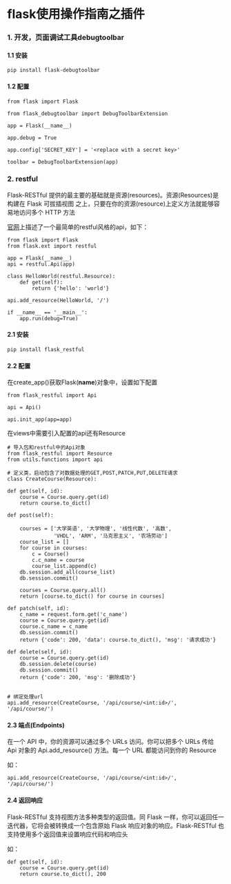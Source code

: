 

# flask使用操作指南之插件


### 1. 开发，页面调试工具debugtoolbar

#### 1.1 安装

	pip install flask-debugtoolbar

#### 1.2 配置

	from flask import Flask
	
	from flask_debugtoolbar import DebugToolbarExtension
	
	app = Flask(__name__)
	
	app.debug = True
	
	app.config['SECRET_KEY'] = '<replace with a secret key>'
	
	toolbar = DebugToolbarExtension(app)

### 2. restful

Flask-RESTful 提供的最主要的基础就是资源(resources)。资源(Resources)是构建在 Flask 可拔插视图 之上，只要在你的资源(resource)上定义方法就能够容易地访问多个 HTTP 方法

[官网](http://www.pythondoc.com/Flask-RESTful/quickstart.html)上描述了一个最简单的restful风格的api，如下：

	from flask import Flask
	from flask.ext import restful
	
	app = Flask(__name__)
	api = restful.Api(app)
	
	class HelloWorld(restful.Resource):
	    def get(self):
	        return {'hello': 'world'}
	
	api.add_resource(HelloWorld, '/')
	
	if __name__ == '__main__':
	    app.run(debug=True)	


#### 2.1 安装

	pip install flask_restful

#### 2.2 配置

在create_app()获取Flask(__name__)对象中，设置如下配置

	from flask_restful import Api
	
	api = Api()
	
	api.init_app(app=app)

在views中需要引入配置的api还有Resource
	
	# 导入包和restful中的Api对象
	from flask_restful import Resource
	from utils.functions import api
	
	# 定义类，启动包含了对数据处理的GET,POST,PATCH,PUT,DELETE请求
	class CreateCourse(Resource):
	
	def get(self, id):
	    course = Course.query.get(id)
	    return course.to_dict()
	
	def post(self):
	
	    courses = ['大学英语', '大学物理', '线性代数', '高数',
	               'VHDL', 'ARM', '马克思主义', '农场劳动']
	    course_list = []
	    for course in courses:
	        c = Course()
	        c.c_name = course
	        course_list.append(c)
	    db.session.add_all(course_list)
	    db.session.commit()
	
	    courses = Course.query.all()
	    return [course.to_dict() for course in courses]
	
	def patch(self, id):
	    c_name = request.form.get('c_name')
	    course = Course.query.get(id)
	    course.c_name = c_name
	    db.session.commit()
	    return {'code': 200, 'data': course.to_dict(), 'msg': '请求成功'}
	
	def delete(self, id):
	    course = Course.query.get(id)
	    db.session.delete(course)
	    db.session.commit()
	    return {'code': 200, 'msg': '删除成功'}


	# 绑定处理url
	api.add_resource(CreateCourse, '/api/course/<int:id>/', '/api/course/')

#### 2.3 端点(Endpoints)

在一个 API 中，你的资源可以通过多个 URLs 访问。你可以把多个 URLs 传给 Api 对象的 Api.add_resource() 方法。每一个 URL 都能访问到你的 Resource

如：

	api.add_resource(CreateCourse, '/api/course/<int:id>/', '/api/course/')

#### 2.4 返回响应

Flask-RESTful 支持视图方法多种类型的返回值。同 Flask 一样，你可以返回任一迭代器，它将会被转换成一个包含原始 Flask 响应对象的响应。Flask-RESTful 也支持使用多个返回值来设置响应代码和响应头

如：

    def get(self, id):
        course = Course.query.get(id)
        return course.to_dict(), 200